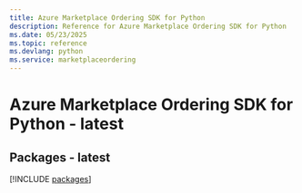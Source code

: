 ```yaml
---
title: Azure Marketplace Ordering SDK for Python
description: Reference for Azure Marketplace Ordering SDK for Python
ms.date: 05/23/2025
ms.topic: reference
ms.devlang: python
ms.service: marketplaceordering
---
```

# Azure Marketplace Ordering SDK for Python - latest
## Packages - latest
[!INCLUDE [packages](marketplace-ordering-index.md)]